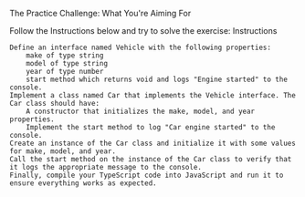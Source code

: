 The Practice Challenge:
  What You're Aiming For

Follow the Instructions below and try to solve the exercise:
Instructions

    Define an interface named Vehicle with the following properties:
        make of type string
        model of type string
        year of type number
        start method which returns void and logs "Engine started" to the console.
    Implement a class named Car that implements the Vehicle interface. The Car class should have:
        A constructor that initializes the make, model, and year properties.
        Implement the start method to log "Car engine started" to the console.
    Create an instance of the Car class and initialize it with some values for make, model, and year.
    Call the start method on the instance of the Car class to verify that it logs the appropriate message to the console.
    Finally, compile your TypeScript code into JavaScript and run it to ensure everything works as expected.
